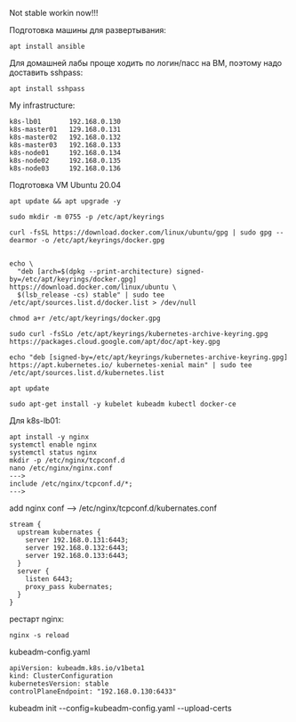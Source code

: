 Not stable workin now!!!

Подготовка машины для развертывания:
```
apt install ansible
```
Для домашней лабы проще ходить по логин/пасс на ВМ, поэтому надо доставить sshpass:

```
apt install sshpass
```

My infrastructure:
```
k8s-lb01       192.168.0.130
k8s-master01   129.168.0.131
k8s-master02   192.168.0.132
k8s-master03   192.168.0.133
k8s-node01     192.168.0.134
k8s-node02     192.168.0.135
k8s-node03     192.168.0.136
```

Подготовка VM Ubuntu 20.04

```
apt update && apt upgrade -y

sudo mkdir -m 0755 -p /etc/apt/keyrings

curl -fsSL https://download.docker.com/linux/ubuntu/gpg | sudo gpg --dearmor -o /etc/apt/keyrings/docker.gpg


echo \
  "deb [arch=$(dpkg --print-architecture) signed-by=/etc/apt/keyrings/docker.gpg] https://download.docker.com/linux/ubuntu \
  $(lsb_release -cs) stable" | sudo tee /etc/apt/sources.list.d/docker.list > /dev/null

chmod a+r /etc/apt/keyrings/docker.gpg

sudo curl -fsSLo /etc/apt/keyrings/kubernetes-archive-keyring.gpg https://packages.cloud.google.com/apt/doc/apt-key.gpg

echo "deb [signed-by=/etc/apt/keyrings/kubernetes-archive-keyring.gpg] https://apt.kubernetes.io/ kubernetes-xenial main" | sudo tee /etc/apt/sources.list.d/kubernetes.list

apt update

sudo apt-get install -y kubelet kubeadm kubectl docker-ce

```

Для k8s-lb01:
```
apt install -y nginx
systemctl enable nginx
systemctl status nginx
mkdir -p /etc/nginx/tcpconf.d
nano /etc/nginx/nginx.conf
--->
include /etc/nginx/tcpconf.d/*;
--->

```
add nginx conf --> /etc/nginx/tcpconf.d/kubernates.conf
```
stream { 
  upstream kubernates { 
    server 192.168.0.131:6443; 
    server 192.168.0.132:6443; 
    server 192.168.0.133:6443; 
  } 
  server { 
    listen 6443; 
    proxy_pass kubernates; 
  } 
}
```
рестарт nginx:
```
nginx -s reload
```

kubeadm-config.yaml
```
apiVersion: kubeadm.k8s.io/v1beta1
kind: ClusterConfiguration
kubernetesVersion: stable
controlPlaneEndpoint: "192.168.0.130:6433"
```
kubeadm init --config=kubeadm-config.yaml --upload-certs
